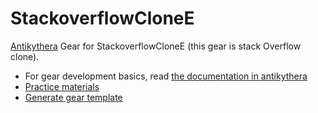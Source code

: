 # StackoverflowCloneE

[Antikythera](https://github.com/access-company/antikythera) Gear for StackoverflowCloneE (this gear is stack Overflow clone).

- For gear development basics, read [the documentation in antikythera](https://hexdocs.pm/antikythera/gear_developers.html#content)
- [Practice materials](./doc/training/practical_training.md)
- [Generate gear template](./script/README.md)
